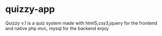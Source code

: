# quizzy-app
Quizzy v.1 is a quiz system made with 
html5,css3,jquery for the frontend
and native php mvc, mysql for the backend
enjoy
